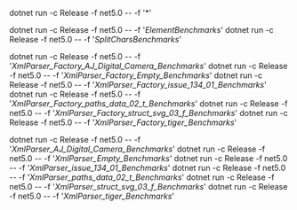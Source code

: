 
dotnet run -c Release -f net5.0 -- -f '*'

dotnet run -c Release -f net5.0 -- -f '*ElementBenchmarks*'
dotnet run -c Release -f net5.0 -- -f '*SplitCharsBenchmarks*'

dotnet run -c Release -f net5.0 -- -f '*XmlParser_Factory_AJ_Digital_Camera_Benchmarks*'
dotnet run -c Release -f net5.0 -- -f '*XmlParser_Factory_Empty_Benchmarks*'
dotnet run -c Release -f net5.0 -- -f '*XmlParser_Factory_issue_134_01_Benchmarks*'
dotnet run -c Release -f net5.0 -- -f '*XmlParser_Factory_paths_data_02_t_Benchmarks*'
dotnet run -c Release -f net5.0 -- -f '*XmlParser_Factory_struct_svg_03_f_Benchmarks*'
dotnet run -c Release -f net5.0 -- -f '*XmlParser_Factory_tiger_Benchmarks*'

dotnet run -c Release -f net5.0 -- -f '*XmlParser_AJ_Digital_Camera_Benchmarks*'
dotnet run -c Release -f net5.0 -- -f '*XmlParser_Empty_Benchmarks*'
dotnet run -c Release -f net5.0 -- -f '*XmlParser_issue_134_01_Benchmarks*'
dotnet run -c Release -f net5.0 -- -f '*XmlParser_paths_data_02_t_Benchmarks*'
dotnet run -c Release -f net5.0 -- -f '*XmlParser_struct_svg_03_f_Benchmarks*'
dotnet run -c Release -f net5.0 -- -f '*XmlParser_tiger_Benchmarks*'
